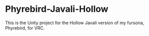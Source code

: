 # Phyrebird-Javali-Hollow

This is the Unity project for the Hollow Javali version of my fursona, Phyrebird, for VRC.
